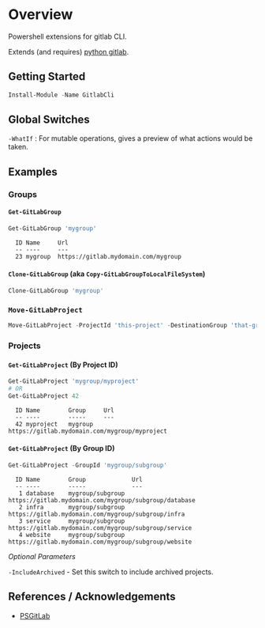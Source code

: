# Overview

Powershell extensions for gitlab CLI.

Extends (and requires) [python gitlab](https://github.com/python-gitlab/python-gitlab#python-gitlab).

## Getting Started

```powershell
Install-Module -Name GitlabCli
```

## Global Switches

`-WhatIf` : For mutable operations, gives a preview of what actions would be taken.

## Examples

### Groups

#### `Get-GitLabGroup`

```powershell
Get-GitLabGroup 'mygroup'
```

```plaintext
  ID Name     Url
  -- ----     ---
  23 mygroup  https://gitlab.mydomain.com/mygroup
```

#### `Clone-GitLabGroup` (aka `Copy-GitLabGroupToLocalFileSystem`)

```powershell
Clone-GitLabGroup 'mygroup'
```

### `Move-GitLabProject`

```powershell
Move-GitLabProject -ProjectId 'this-project' -DestinationGroup 'that-group'
```

### Projects

#### `Get-GitLabProject` (By Project ID)

```powershell
Get-GitLabProject 'mygroup/myproject'
# OR
Get-GitLabProject 42
```

```plaintext
  ID Name        Group     Url
  -- ----        -----     ---
  42 myproject   mygroup   https://gitlab.mydomain.com/mygroup/myproject
```

#### `Get-GitLabProject` (By Group ID)

```powershell
Get-GitLabProject -GroupId 'mygroup/subgroup'
```

```plaintext
  ID Name        Group             Url
  -- ----        -----             ---
   1 database    mygroup/subgroup  https://gitlab.mydomain.com/mygroup/subgroup/database
   2 infra       mygroup/subgroup  https://gitlab.mydomain.com/mygroup/subgroup/infra
   3 service     mygroup/subgroup  https://gitlab.mydomain.com/mygroup/subgroup/service
   4 website     mygroup/subgroup  https://gitlab.mydomain.com/mygroup/subgroup/website
```

_Optional Parameters_

`-IncludeArchived` - Set this switch to include archived projects.

## References / Acknowledgements

* [PSGitLab](https://github.com/ngetchell/PSGitLab)
